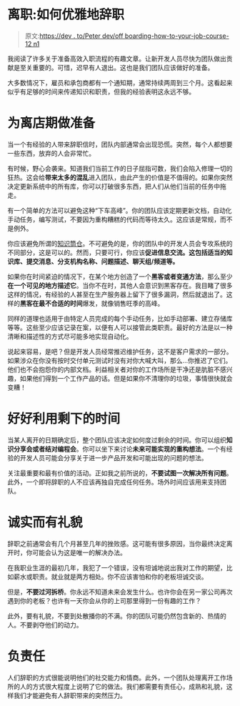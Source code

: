 # 离职:如何优雅地辞职

> 原文:[https://dev . to/Peter dev/off boarding-how-to-your-job-course-12 n1](https://dev.to/peterdev/offboarding-how-to-quit-your-job-gracefully-12n1)

我阅读了许多关于准备高效入职流程的有趣文章。让新开发人员尽快为团队做出贡献是至关重要的。可惜，迟早有人退出。这也是我们团队应该做好的准备。

大多数情况下，雇员和承包商都有一个通知期，通常持续两周到三个月。这看起来似乎有足够的时间来传递知识和职责，但我的经验表明这永远不够。

# [](#prepare-for-the-offboarding-period)为离店期做准备

当一个有经验的人带来辞职信时，团队内部通常会出现恐慌。突然，每个人都想要一些东西，放弃的人会非常忙。

有时候，野心会袭来。知道我们当前工作的日子屈指可数，我们会陷入修理一切的狂热。这会给**带来太多的混乱**进入团队，由此产生的价值是不值得的。如果你突然决定更新系统中的所有库，你可以打破很多东西，把人们从他们当前的任务中拖走。

有一个简单的方法可以避免这种“下车高峰”。你的团队应该定期更新文档，自动化手动任务，编写测试，不要因为重构糟糕的代码而等待太久。这应该是常规，而不是例外。

你应该避免所谓的[知识筒仓](https://www.investopedia.com/terms/s/silo-mentality.asp)。不可避免的是，你的团队中的开发人员会专攻系统的不同部分，这是可以的。然而，只要可行，你应该**促进信息交流。这包括适当的知识库、提交消息、分支机构名称、问题描述、聊天组/频道等。**

如果你在时间紧迫的情况下，在某个地方创造了一个**黑客或者变通方法**，那么至少**在一个可见的地方描述它**。当你不在时，其他人会意识到黑客存在。我目睹了很多这样的情况，有经验的人甚至在生产服务器上留下了很多漏洞，然后就退出了。这样的**黑客在最不合适的时间**爆发，就像销售旺季的高峰。

同样的道理也适用于由特定人员完成的每个手动任务，比如手动部署、建立存储库等等。这些至少应该记录在案，以便有人可以接管此类职责。最好的方法是以一种清晰和描述性的方式尽可能多地实现自动化。

说起来容易，是吧？但是开发人员经常推迟维护任务，这不是客户需求的一部分。如果涉众在你没有按时交付单元测试时没有对你大喊大叫，那么…你推迟了它们。他们也不会抱怨你的内部文档。利益相关者对你的工作场所是干净还是肮脏不感兴趣，如果他们得到一个工作产品的话。但是如果你不清理你的垃圾，事情很快就会变糟！

# [](#make-a-good-use-of-the-time-thats-left)好好利用剩下的时间

当某人离开的日期确定后，整个团队应该决定如何度过剩余的时间。你可以组织**知识分享会或者结对编程会**。你可以坐下来讨论**未来可能实现的重构想法**。一个有经验的开发人员可能会分享关于进一步产品开发和可能出现的问题的想法。

关注最重要和最有价值的活动。正如我之前所说的，**不要试图一次解决所有问题**。此外，一个即将辞职的人不应该再独自完成任何任务。场外时间应该用来支持团队。

# [](#be-honest-but-polite)诚实而有礼貌

辞职之前通常会有几个月甚至几年的挫败感。这可能有很多原因，当你最终决定离开时，你可能会认为这是唯一的解决办法。

在我职业生涯的最初几年，我犯了一个错误，没有坦诚地说出我对工作的期望，比如薪水或职责。就业就是两方相处。你不应该害怕和你的老板坦诚交谈。

但是，**不要过河拆桥**。你永远不知道未来会发生什么。也许你会在另一家公司再次遇到你的老板？也许有一天你会从你的上司那里得到一份有趣的工作？

此外，要有礼貌，不要到处散播你的不满。你的团队可能仍然包含新的、热情的人。不要剥夺他们的动力。

# [](#be-responsible)负责任

人们辞职的方式很能说明他们的社交能力和情商。此外，一个团队处理离开工作场所的人的方式很大程度上说明了它的做法。我们都需要有责任心，成熟和礼貌，这样我们才能避免有人辞职带来的突然压力。